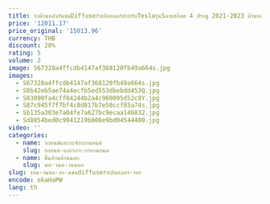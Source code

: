 ```yaml
---
title: รถด้านหลังกันชนDiffuserสปอยเลอร์สําหรับTeslaรุ่นSลายสก๊อต 4 ประตู 2021-2023 ด้านหลังDiffuser Lip Protector Guardคาร์บอนไฟเบอร์
price: '12011.17'
price_original: '15013.96'
currency: THB
discount: 20%
rating: 5
volume: 2
image: S67328a4ffcdb4147af368120fb49a664s.jpg
images:
  - S67328a4ffcdb4147af368120fb49a664s.jpg
  - S8b42eb5ae74a4ecfb5ed553dbebdd453Q.jpg
  - S83090fa4cff84244b2a4c960095d52c8Y.jpg
  - S87c945f7f7bf4c8d817b7e50ccf85a74s.jpg
  - Sb135a303e7a04fe7a627bc9ecaa146832.jpg
  - Sd8054bed0c9941219b006e9bd04544400.jpg
video: ''
categories:
  - name: รถยนต์และรถจักรยานยนต์
    slug: รถยนต-และรถจ-กรยานยนต
  - name: ชิ้นส่วนด้านนอก
    slug: นส-วนด-านนอก
slug: รถด-านหล-งก-นชนdiffuserสปอยเลอร-าหร
encode: okaHaPW
lang: th
---
```

  